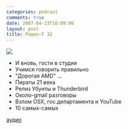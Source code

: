 ```yaml
---
categories: podcast
comments: true
date: 2007-04-23T16:09:00
layout: post
title: Радио–Т 32
---
```


![](https://radio-t.com/images/radio-t/rt32.jpg)

- И вновь, гости в студии
- Учимся говорить правильно
- "Дорогая AMD" ...
- Пираты 21 века
- Релиз Убунты и Thunderbird
- Около-gmail разговоры
- Взлом OSX, гос.департамента и YouTube
- 10 самых-самых

[аудио](http://cdn.radio-t.com/rt_podcast32.mp3)
<audio src="http://cdn.radio-t.com/rt_podcast32.mp3" preload="none"></audio>

